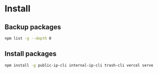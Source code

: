 # Install

## Backup packages
```bash
npm list -g --depth 0
```

## Install packages
```bash
npm install -g public-ip-cli internal-ip-cli trash-cli vercel serve
```
